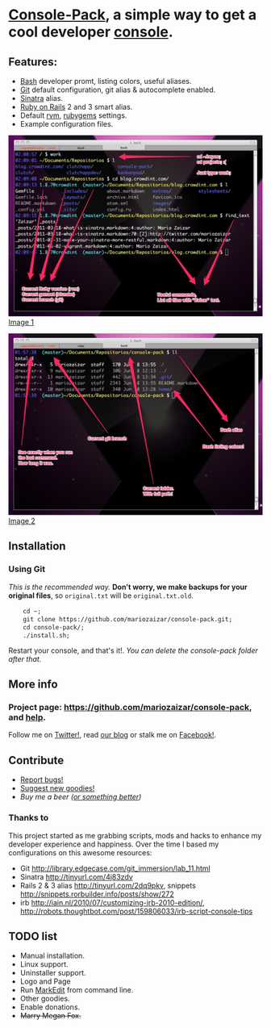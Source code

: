 # [Console-Pack][repo], a simple way to get a cool developer [console][cli].

## Features:

- [Bash][bash] developer promt, listing colors, useful aliases. 
- [Git][git] default configuration, git alias & autocomplete enabled.
- [Sinatra][sinatra] alias.
- [Ruby on Rails][rails] 2 and 3 smart alias.
- Default [rvm][rvm], [rubygems][gem] settings.
- Example configuration files. 

![bash-1](./images/bash-1.jpg)
[Image 1](https://skitch.com/mariozaizar/fdat9/1-bash)

![bash-2](./images/bash-2.jpg)
[Image 2](https://skitch.com/mariozaizar/fdap1/1-bash)

## Installation

### Using Git

_This is the recommended way._
**Don't worry, we make backups for your original files**, so `original.txt` will be `original.txt.old`.

```shell
    cd ~;
    git clone https://github.com/mariozaizar/console-pack.git;
    cd console-pack/;
    ./install.sh;
```

Restart your console, and that's it!.
_You can delete the console-pack folder after that._

## More info

### Project page: <https://github.com/mariozaizar/console-pack>, and [help](https://github.com/mariozaizar/console-pack/issues?labels=Help).
Follow me on [Twitter!][twitter], read [our blog][crowdint] or stalk me on [Facebook!][facebook].

## Contribute

* [Report bugs!](https://github.com/mariozaizar/console-pack/issues?labels=Bugs)
* [Suggest new goodies!](https://github.com/mariozaizar/console-pack/issues?labels=Features)
* _Buy me a beer ([or something better][amazon])_

### Thanks to

This project started as me grabbing scripts, mods and hacks to enhance my developer experience and happiness.
Over the time I based my configurations on this awesome resources: 

- Git <http://library.edgecase.com/git_immersion/lab_11.html>
- Sinatra <http://tinyurl.com/4j83zdv>
- Rails 2 & 3 alias <http://tinyurl.com/2dq9pkv>,  snippets <http://snippets.rorbuilder.info/posts/show/272>
- irb <http://iain.nl/2010/07/customizing-irb-2010-edition/>, <http://robots.thoughtbot.com/post/159806033/irb-script-console-tips>

## TODO list

* Manual installation.
* Linux support.
* Uninstaller support.
* Logo and Page
* Run [MarkEdit][markedit] from command line.
* Other goodies.
* Enable donations.
* <del>Marry Megan Fox.</del>

[twitter]: http://twitter.com/mariozaizar
[facebook]: http://facebook.com/mariozaizar
[crowdint]: http://blog.crowdint.com
[amazon]: http://amzn.com/w/18ZQSVYATE5M1
[repo]: https://github.com/mariozaizar/console-pack.git;

[cli]: http://en.wikipedia.org/wiki/Command_line_interface
[markedit]: http://keshiki.net/markdown-editor/

[git]: http://git-scm.com/
[sinatra]: http://www.sinatrarb.com/
[rails]: http://rubyonrails.org/
[rvm]: https://rvm.beginrescueend.com/
[gem]: http://rubygems.org/
[bash]: http://www.gnu.org/software/bash/